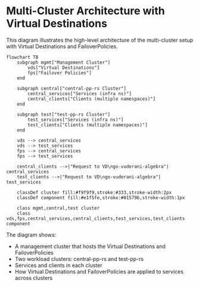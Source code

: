 # Multi-Cluster Architecture with Virtual Destinations

This diagram illustrates the high-level architecture of the multi-cluster setup with Virtual Destinations and FailoverPolicies.

```mermaid
flowchart TB
    subgraph mgmt["Management Cluster"]
        vds["Virtual Destinations"]
        fps["Failover Policies"]
    end
    
    subgraph central["central-pp-rs Cluster"]
        central_services["Services (infra ns)"]
        central_clients["Clients (multiple namespaces)"]
    end
    
    subgraph test["test-pp-rs Cluster"]
        test_services["Services (infra ns)"]
        test_clients["Clients (multiple namespaces)"]
    end
    
    vds --> central_services
    vds --> test_services
    fps --> central_services
    fps --> test_services
    
    central_clients -->|"Request to VD\ngo-vuderani-algebra"| central_services
    test_clients -->|"Request to VD\ngo-vuderani-algebra"| test_services
    
    classDef cluster fill:#f9f9f9,stroke:#333,stroke-width:2px
    classDef component fill:#e1f5fe,stroke:#01579b,stroke-width:1px
    
    class mgmt,central,test cluster
    class vds,fps,central_services,central_clients,test_services,test_clients component
```

The diagram shows:
- A management cluster that hosts the Virtual Destinations and FailoverPolicies
- Two workload clusters: central-pp-rs and test-pp-rs
- Services and clients in each cluster
- How Virtual Destinations and FailoverPolicies are applied to services across clusters 